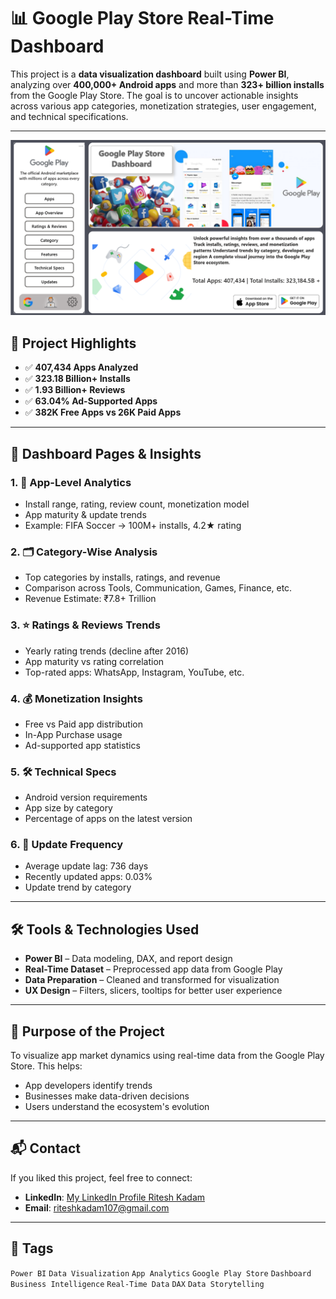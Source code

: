 
# 📊 Google Play Store Real-Time Dashboard

This project is a **data visualization dashboard** built using **Power BI**, analyzing over **400,000+ Android apps** and more than **323+ billion installs** from the Google Play Store. The goal is to uncover actionable insights across various app categories, monetization strategies, user engagement, and technical specifications.

---
![image alt](https://github.com/Madmax107/Google-Play-Store-Dashboard/blob/f55c66a6cb462de2811faa019797b6c5b0fc278f/Dashboard%20Images/ss1.png)


## 🚀 Project Highlights

- ✅ **407,434 Apps Analyzed**
- ✅ **323.18 Billion+ Installs**
- ✅ **1.93 Billion+ Reviews**
- ✅ **63.04% Ad-Supported Apps**
- ✅ **382K Free Apps vs 26K Paid Apps**

---

## 📁 Dashboard Pages & Insights

### 1. 📱 App-Level Analytics
- Install range, rating, review count, monetization model
- App maturity & update trends
- Example: FIFA Soccer → 100M+ installs, 4.2★ rating

### 2. 🗂️ Category-Wise Analysis
- Top categories by installs, ratings, and revenue
- Comparison across Tools, Communication, Games, Finance, etc.
- Revenue Estimate: ₹7.8+ Trillion

### 3. ⭐ Ratings & Reviews Trends
- Yearly rating trends (decline after 2016)
- App maturity vs rating correlation
- Top-rated apps: WhatsApp, Instagram, YouTube, etc.

### 4. 💰 Monetization Insights
- Free vs Paid app distribution
- In-App Purchase usage
- Ad-supported app statistics

### 5. 🛠️ Technical Specs
- Android version requirements
- App size by category
- Percentage of apps on the latest version

### 6. 🔁 Update Frequency
- Average update lag: 736 days
- Recently updated apps: 0.03%
- Update trend by category

---

## 🛠️ Tools & Technologies Used

- **Power BI** – Data modeling, DAX, and report design
- **Real-Time Dataset** – Preprocessed app data from Google Play
- **Data Preparation** – Cleaned and transformed for visualization
- **UX Design** – Filters, slicers, tooltips for better user experience

---

## 🎯 Purpose of the Project

To visualize app market dynamics using real-time data from the Google Play Store. This helps:
- App developers identify trends
- Businesses make data-driven decisions
- Users understand the ecosystem's evolution

---


## 📬 Contact

If you liked this project, feel free to connect:

- **LinkedIn**: [My LinkedIn Profile Ritesh Kadam](https://www.linkedin.com/feed/update/urn:li:activity:7356396404635746304/)
- **Email**: riteshkadam107@gmail.com

---

## 🔖 Tags

`Power BI` `Data Visualization` `App Analytics` `Google Play Store` `Dashboard` `Business Intelligence` `Real-Time Data` `DAX` `Data Storytelling`

